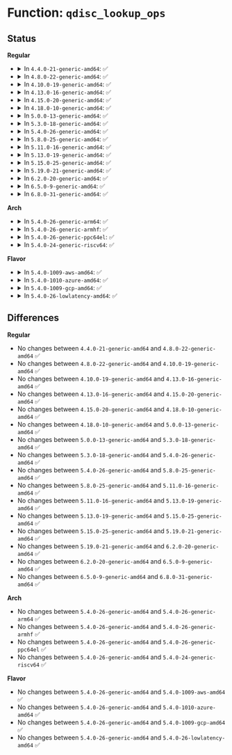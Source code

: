 # Function: <code>qdisc_lookup_ops</code>

## Status
<b>Regular</b>
<ul>
<li>
<details>
<summary>In <code>4.4.0-21-generic-amd64</code>: ✅</summary>

```c
struct Qdisc_ops * qdisc_lookup_ops(struct nlattr * kind)
```

```json
{
  "name": "qdisc_lookup_ops",
  "collision_type": "Unique Static",
  "inline_type": "No",
  "funcs": [
    {
      "addr": 18446744071586459472,
      "name": "qdisc_lookup_ops",
      "external": false,
      "loc": "net/sched/sch_api.c:331",
      "file": "net/sched/sch_api.c",
      "inline": "seen, unknown",
      "caller_inline": [],
      "caller_func": [
        "net/sched/sch_api.c:qdisc_create",
        "net/sched/sch_api.c:qdisc_create"
      ]
    }
  ],
  "symbols": [
    {
      "addr": 18446744071586459472,
      "name": "qdisc_lookup_ops",
      "section": ".text",
      "bind": "STB_LOCAL",
      "size": 113
    }
  ]
}
```
</details>
</li>
<li>
<details>
<summary>In <code>4.8.0-22-generic-amd64</code>: ✅</summary>

```c
struct Qdisc_ops * qdisc_lookup_ops(struct nlattr * kind)
```

```json
{
  "name": "qdisc_lookup_ops",
  "collision_type": "Unique Static",
  "inline_type": "No",
  "funcs": [
    {
      "addr": 18446744071586905584,
      "name": "qdisc_lookup_ops",
      "external": false,
      "loc": "net/sched/sch_api.c:329",
      "file": "net/sched/sch_api.c",
      "inline": "seen, unknown",
      "caller_inline": [],
      "caller_func": [
        "net/sched/sch_api.c:qdisc_create",
        "net/sched/sch_api.c:qdisc_create"
      ]
    }
  ],
  "symbols": [
    {
      "addr": 18446744071586905584,
      "name": "qdisc_lookup_ops",
      "section": ".text",
      "bind": "STB_LOCAL",
      "size": 110
    }
  ]
}
```
</details>
</li>
<li>
<details>
<summary>In <code>4.10.0-19-generic-amd64</code>: ✅</summary>

```c
struct Qdisc_ops * qdisc_lookup_ops(struct nlattr * kind)
```

```json
{
  "name": "qdisc_lookup_ops",
  "collision_type": "Unique Static",
  "inline_type": "No",
  "funcs": [
    {
      "addr": 18446744071587099872,
      "name": "qdisc_lookup_ops",
      "external": false,
      "loc": "net/sched/sch_api.c:333",
      "file": "net/sched/sch_api.c",
      "inline": "seen, unknown",
      "caller_inline": [],
      "caller_func": [
        "net/sched/sch_api.c:qdisc_create",
        "net/sched/sch_api.c:qdisc_create"
      ]
    }
  ],
  "symbols": [
    {
      "addr": 18446744071587099872,
      "name": "qdisc_lookup_ops",
      "section": ".text",
      "bind": "STB_LOCAL",
      "size": 110
    }
  ]
}
```
</details>
</li>
<li>
<details>
<summary>In <code>4.13.0-16-generic-amd64</code>: ✅</summary>

```c
struct Qdisc_ops * qdisc_lookup_ops(struct nlattr * kind)
```

```json
{
  "name": "qdisc_lookup_ops",
  "collision_type": "Unique Static",
  "inline_type": "No",
  "funcs": [
    {
      "addr": 18446744071587227952,
      "name": "qdisc_lookup_ops",
      "external": false,
      "loc": "net/sched/sch_api.c:341",
      "file": "net/sched/sch_api.c",
      "inline": "seen, unknown",
      "caller_inline": [],
      "caller_func": [
        "net/sched/sch_api.c:qdisc_create",
        "net/sched/sch_api.c:qdisc_create"
      ]
    }
  ],
  "symbols": [
    {
      "addr": 18446744071587227952,
      "name": "qdisc_lookup_ops",
      "section": ".text",
      "bind": "STB_LOCAL",
      "size": 110
    }
  ]
}
```
</details>
</li>
<li>
<details>
<summary>In <code>4.15.0-20-generic-amd64</code>: ✅</summary>

```c
struct Qdisc_ops * qdisc_lookup_ops(struct nlattr * kind)
```

```json
{
  "name": "qdisc_lookup_ops",
  "collision_type": "Unique Static",
  "inline_type": "No",
  "funcs": [
    {
      "addr": 18446744071587743168,
      "name": "qdisc_lookup_ops",
      "external": false,
      "loc": "net/sched/sch_api.c:336",
      "file": "net/sched/sch_api.c",
      "inline": "seen, unknown",
      "caller_inline": [],
      "caller_func": [
        "net/sched/sch_api.c:qdisc_create",
        "net/sched/sch_api.c:qdisc_create"
      ]
    }
  ],
  "symbols": [
    {
      "addr": 18446744071587743168,
      "name": "qdisc_lookup_ops",
      "section": ".text",
      "bind": "STB_LOCAL",
      "size": 110
    }
  ]
}
```
</details>
</li>
<li>
<details>
<summary>In <code>4.18.0-10-generic-amd64</code>: ✅</summary>

```c
struct Qdisc_ops * qdisc_lookup_ops(struct nlattr * kind)
```

```json
{
  "name": "qdisc_lookup_ops",
  "collision_type": "Unique Static",
  "inline_type": "No",
  "funcs": [
    {
      "addr": 18446744071588081216,
      "name": "qdisc_lookup_ops",
      "external": false,
      "loc": "net/sched/sch_api.c:336",
      "file": "net/sched/sch_api.c",
      "inline": "seen, unknown",
      "caller_inline": [],
      "caller_func": [
        "net/sched/sch_api.c:qdisc_create",
        "net/sched/sch_api.c:qdisc_create"
      ]
    }
  ],
  "symbols": [
    {
      "addr": 18446744071588081216,
      "name": "qdisc_lookup_ops",
      "section": ".text",
      "bind": "STB_LOCAL",
      "size": 111
    }
  ]
}
```
</details>
</li>
<li>
<details>
<summary>In <code>5.0.0-13-generic-amd64</code>: ✅</summary>

```c
struct Qdisc_ops * qdisc_lookup_ops(struct nlattr * kind)
```

```json
{
  "name": "qdisc_lookup_ops",
  "collision_type": "Unique Static",
  "inline_type": "No",
  "funcs": [
    {
      "addr": 18446744071588258112,
      "name": "qdisc_lookup_ops",
      "external": false,
      "loc": "net/sched/sch_api.c:351",
      "file": "net/sched/sch_api.c",
      "inline": "seen, unknown",
      "caller_inline": [],
      "caller_func": [
        "net/sched/sch_api.c:qdisc_create",
        "net/sched/sch_api.c:qdisc_create"
      ]
    }
  ],
  "symbols": [
    {
      "addr": 18446744071588258112,
      "name": "qdisc_lookup_ops",
      "section": ".text",
      "bind": "STB_LOCAL",
      "size": 111
    }
  ]
}
```
</details>
</li>
<li>
<details>
<summary>In <code>5.3.0-18-generic-amd64</code>: ✅</summary>

```c
struct Qdisc_ops * qdisc_lookup_ops(struct nlattr * kind)
```

```json
{
  "name": "qdisc_lookup_ops",
  "collision_type": "Unique Static",
  "inline_type": "No",
  "funcs": [
    {
      "addr": 18446744071588649424,
      "name": "qdisc_lookup_ops",
      "external": false,
      "loc": "net/sched/sch_api.c:347",
      "file": "net/sched/sch_api.c",
      "inline": "seen, unknown",
      "caller_inline": [],
      "caller_func": [
        "net/sched/sch_api.c:qdisc_create",
        "net/sched/sch_api.c:qdisc_create"
      ]
    }
  ],
  "symbols": [
    {
      "addr": 18446744071588649424,
      "name": "qdisc_lookup_ops",
      "section": ".text",
      "bind": "STB_LOCAL",
      "size": 116
    }
  ]
}
```
</details>
</li>
<li>
<details>
<summary>In <code>5.4.0-26-generic-amd64</code>: ✅</summary>

```c
struct Qdisc_ops * qdisc_lookup_ops(struct nlattr * kind)
```

```json
{
  "name": "qdisc_lookup_ops",
  "collision_type": "Unique Static",
  "inline_type": "No",
  "funcs": [
    {
      "addr": 18446744071588871792,
      "name": "qdisc_lookup_ops",
      "external": false,
      "loc": "net/sched/sch_api.c:347",
      "file": "net/sched/sch_api.c",
      "inline": "seen, unknown",
      "caller_inline": [],
      "caller_func": [
        "net/sched/sch_api.c:qdisc_create",
        "net/sched/sch_api.c:qdisc_create"
      ]
    }
  ],
  "symbols": [
    {
      "addr": 18446744071588871792,
      "name": "qdisc_lookup_ops",
      "section": ".text",
      "bind": "STB_LOCAL",
      "size": 116
    }
  ]
}
```
</details>
</li>
<li>
<details>
<summary>In <code>5.8.0-25-generic-amd64</code>: ✅</summary>

```c
struct Qdisc_ops * qdisc_lookup_ops(struct nlattr * kind)
```

```json
{
  "name": "qdisc_lookup_ops",
  "collision_type": "Unique Static",
  "inline_type": "No",
  "funcs": [
    {
      "addr": 18446744071589758336,
      "name": "qdisc_lookup_ops",
      "external": false,
      "loc": "net/sched/sch_api.c:349",
      "file": "net/sched/sch_api.c",
      "inline": "seen, unknown",
      "caller_inline": [],
      "caller_func": [
        "net/sched/sch_api.c:qdisc_create",
        "net/sched/sch_api.c:qdisc_create"
      ]
    }
  ],
  "symbols": [
    {
      "addr": 18446744071589758336,
      "name": "qdisc_lookup_ops",
      "section": ".text",
      "bind": "STB_LOCAL",
      "size": 116
    }
  ]
}
```
</details>
</li>
<li>
<details>
<summary>In <code>5.11.0-16-generic-amd64</code>: ✅</summary>

```c
struct Qdisc_ops * qdisc_lookup_ops(struct nlattr * kind)
```

```json
{
  "name": "qdisc_lookup_ops",
  "collision_type": "Unique Static",
  "inline_type": "No",
  "funcs": [
    {
      "addr": 18446744071589792912,
      "name": "qdisc_lookup_ops",
      "external": false,
      "loc": "net/sched/sch_api.c:350",
      "file": "net/sched/sch_api.c",
      "inline": "seen, unknown",
      "caller_inline": [],
      "caller_func": [
        "net/sched/sch_api.c:qdisc_create",
        "net/sched/sch_api.c:qdisc_create"
      ]
    }
  ],
  "symbols": [
    {
      "addr": 18446744071589792912,
      "name": "qdisc_lookup_ops",
      "section": ".text",
      "bind": "STB_LOCAL",
      "size": 116
    }
  ]
}
```
</details>
</li>
<li>
<details>
<summary>In <code>5.13.0-19-generic-amd64</code>: ✅</summary>

```c
struct Qdisc_ops * qdisc_lookup_ops(struct nlattr * kind)
```

```json
{
  "name": "qdisc_lookup_ops",
  "collision_type": "Unique Static",
  "inline_type": "No",
  "funcs": [
    {
      "addr": 18446744071589696992,
      "name": "qdisc_lookup_ops",
      "external": false,
      "loc": "net/sched/sch_api.c:350",
      "file": "net/sched/sch_api.c",
      "inline": "seen, unknown",
      "caller_inline": [],
      "caller_func": [
        "net/sched/sch_api.c:qdisc_create",
        "net/sched/sch_api.c:qdisc_create"
      ]
    }
  ],
  "symbols": [
    {
      "addr": 18446744071589696992,
      "name": "qdisc_lookup_ops",
      "section": ".text",
      "bind": "STB_LOCAL",
      "size": 116
    }
  ]
}
```
</details>
</li>
<li>
<details>
<summary>In <code>5.15.0-25-generic-amd64</code>: ✅</summary>

```c
struct Qdisc_ops * qdisc_lookup_ops(struct nlattr * kind)
```

```json
{
  "name": "qdisc_lookup_ops",
  "collision_type": "Unique Static",
  "inline_type": "No",
  "funcs": [
    {
      "addr": 18446744071590454928,
      "name": "qdisc_lookup_ops",
      "external": false,
      "loc": "net/sched/sch_api.c:350",
      "file": "net/sched/sch_api.c",
      "inline": "seen, unknown",
      "caller_inline": [],
      "caller_func": [
        "net/sched/sch_api.c:qdisc_create",
        "net/sched/sch_api.c:qdisc_create"
      ]
    }
  ],
  "symbols": [
    {
      "addr": 18446744071590454928,
      "name": "qdisc_lookup_ops",
      "section": ".text",
      "bind": "STB_LOCAL",
      "size": 116
    }
  ]
}
```
</details>
</li>
<li>
<details>
<summary>In <code>5.19.0-21-generic-amd64</code>: ✅</summary>

```c
struct Qdisc_ops * qdisc_lookup_ops(struct nlattr * kind)
```

```json
{
  "name": "qdisc_lookup_ops",
  "collision_type": "Unique Static",
  "inline_type": "No",
  "funcs": [
    {
      "addr": 18446744071592055504,
      "name": "qdisc_lookup_ops",
      "external": false,
      "loc": "net/sched/sch_api.c:350",
      "file": "net/sched/sch_api.c",
      "inline": "seen, unknown",
      "caller_inline": [],
      "caller_func": []
    }
  ],
  "symbols": [
    {
      "addr": 18446744071592055504,
      "name": "qdisc_lookup_ops",
      "section": ".text",
      "bind": "STB_LOCAL",
      "size": 118
    }
  ]
}
```
</details>
</li>
<li>
<details>
<summary>In <code>6.2.0-20-generic-amd64</code>: ✅</summary>

```c
struct Qdisc_ops * qdisc_lookup_ops(struct nlattr * kind)
```

```json
{
  "name": "qdisc_lookup_ops",
  "collision_type": "Unique Static",
  "inline_type": "No",
  "funcs": [
    {
      "addr": 18446744071593873888,
      "name": "qdisc_lookup_ops",
      "external": false,
      "loc": "net/sched/sch_api.c:352",
      "file": "net/sched/sch_api.c",
      "inline": "seen, unknown",
      "caller_inline": [],
      "caller_func": [
        "net/sched/sch_api.c:qdisc_create",
        "net/sched/sch_api.c:qdisc_create"
      ]
    }
  ],
  "symbols": [
    {
      "addr": 18446744071593873888,
      "name": "qdisc_lookup_ops",
      "section": ".text",
      "bind": "STB_LOCAL",
      "size": 118
    }
  ]
}
```
</details>
</li>
<li>
<details>
<summary>In <code>6.5.0-9-generic-amd64</code>: ✅</summary>

```c
struct Qdisc_ops * qdisc_lookup_ops(struct nlattr * kind)
```

```json
{
  "name": "qdisc_lookup_ops",
  "collision_type": "Unique Static",
  "inline_type": "No",
  "funcs": [
    {
      "addr": 18446744071594248848,
      "name": "qdisc_lookup_ops",
      "external": false,
      "loc": "net/sched/sch_api.c:353",
      "file": "net/sched/sch_api.c",
      "inline": "seen, unknown",
      "caller_inline": [],
      "caller_func": [
        "net/sched/sch_api.c:qdisc_create",
        "net/sched/sch_api.c:qdisc_create"
      ]
    }
  ],
  "symbols": [
    {
      "addr": 18446744071594248848,
      "name": "qdisc_lookup_ops",
      "section": ".text",
      "bind": "STB_LOCAL",
      "size": 118
    }
  ]
}
```
</details>
</li>
<li>
<details>
<summary>In <code>6.8.0-31-generic-amd64</code>: ✅</summary>

```c
struct Qdisc_ops * qdisc_lookup_ops(struct nlattr * kind)
```

```json
{
  "name": "qdisc_lookup_ops",
  "collision_type": "Unique Static",
  "inline_type": "No",
  "funcs": [
    {
      "addr": 18446744071595046144,
      "name": "qdisc_lookup_ops",
      "external": false,
      "loc": "net/sched/sch_api.c:353",
      "file": "net/sched/sch_api.c",
      "inline": "seen, unknown",
      "caller_inline": [],
      "caller_func": [
        "net/sched/sch_api.c:qdisc_create",
        "net/sched/sch_api.c:qdisc_create"
      ]
    }
  ],
  "symbols": [
    {
      "addr": 18446744071595046144,
      "name": "qdisc_lookup_ops",
      "section": ".text",
      "bind": "STB_LOCAL",
      "size": 118
    }
  ]
}
```
</details>
</li>
</ul>
<b>Arch</b>
<ul>
<li>
<details>
<summary>In <code>5.4.0-26-generic-arm64</code>: ✅</summary>

```c
struct Qdisc_ops * qdisc_lookup_ops(struct nlattr * kind)
```

```json
{
  "name": "qdisc_lookup_ops",
  "collision_type": "Unique Static",
  "inline_type": "No",
  "funcs": [
    {
      "addr": 18446603336502463952,
      "name": "qdisc_lookup_ops",
      "external": false,
      "loc": "net/sched/sch_api.c:347",
      "file": "net/sched/sch_api.c",
      "inline": "seen, unknown",
      "caller_inline": [],
      "caller_func": [
        "net/sched/sch_api.c:qdisc_create",
        "net/sched/sch_api.c:qdisc_create"
      ]
    }
  ],
  "symbols": [
    {
      "addr": 18446603336502463952,
      "name": "qdisc_lookup_ops",
      "section": ".text",
      "bind": "STB_LOCAL",
      "size": 232
    }
  ]
}
```
</details>
</li>
<li>
<details>
<summary>In <code>5.4.0-26-generic-armhf</code>: ✅</summary>

```c
struct Qdisc_ops * qdisc_lookup_ops(struct nlattr * kind)
```

```json
{
  "name": "qdisc_lookup_ops",
  "collision_type": "Unique Static",
  "inline_type": "No",
  "funcs": [
    {
      "addr": 3235178372,
      "name": "qdisc_lookup_ops",
      "external": false,
      "loc": "net/sched/sch_api.c:347",
      "file": "net/sched/sch_api.c",
      "inline": "seen, unknown",
      "caller_inline": [],
      "caller_func": [
        "net/sched/sch_api.c:qdisc_create",
        "net/sched/sch_api.c:qdisc_create"
      ]
    }
  ],
  "symbols": [
    {
      "addr": 3235178372,
      "name": "qdisc_lookup_ops",
      "section": ".text",
      "bind": "STB_LOCAL",
      "size": 172
    }
  ]
}
```
</details>
</li>
<li>
<details>
<summary>In <code>5.4.0-26-generic-ppc64el</code>: ✅</summary>

```c
struct Qdisc_ops * qdisc_lookup_ops(struct nlattr * kind)
```

```json
{
  "name": "qdisc_lookup_ops",
  "collision_type": "Unique Static",
  "inline_type": "No",
  "funcs": [
    {
      "addr": 13835058055296014416,
      "name": "qdisc_lookup_ops",
      "external": false,
      "loc": "net/sched/sch_api.c:347",
      "file": "net/sched/sch_api.c",
      "inline": "seen, unknown",
      "caller_inline": [],
      "caller_func": [
        "net/sched/sch_api.c:qdisc_create",
        "net/sched/sch_api.c:qdisc_create"
      ]
    }
  ],
  "symbols": [
    {
      "addr": 13835058055296014416,
      "name": "qdisc_lookup_ops",
      "section": ".text",
      "bind": "STB_LOCAL",
      "size": 208
    }
  ]
}
```
</details>
</li>
<li>
<details>
<summary>In <code>5.4.0-24-generic-riscv64</code>: ✅</summary>

```c
struct Qdisc_ops * qdisc_lookup_ops(struct nlattr * kind)
```

```json
{
  "name": "qdisc_lookup_ops",
  "collision_type": "Unique Static",
  "inline_type": "No",
  "funcs": [
    {
      "addr": 18446743936278645198,
      "name": "qdisc_lookup_ops",
      "external": false,
      "loc": "net/sched/sch_api.c:347",
      "file": "net/sched/sch_api.c",
      "inline": "seen, unknown",
      "caller_inline": [],
      "caller_func": [
        "net/sched/sch_api.c:qdisc_create",
        "net/sched/sch_api.c:qdisc_create"
      ]
    }
  ],
  "symbols": [
    {
      "addr": 18446743936278645198,
      "name": "qdisc_lookup_ops",
      "section": ".text",
      "bind": "STB_LOCAL",
      "size": 124
    }
  ]
}
```
</details>
</li>
</ul>
<b>Flavor</b>
<ul>
<li>
<details>
<summary>In <code>5.4.0-1009-aws-amd64</code>: ✅</summary>

```c
struct Qdisc_ops * qdisc_lookup_ops(struct nlattr * kind)
```

```json
{
  "name": "qdisc_lookup_ops",
  "collision_type": "Unique Static",
  "inline_type": "No",
  "funcs": [
    {
      "addr": 18446744071588478176,
      "name": "qdisc_lookup_ops",
      "external": false,
      "loc": "net/sched/sch_api.c:347",
      "file": "net/sched/sch_api.c",
      "inline": "seen, unknown",
      "caller_inline": [],
      "caller_func": [
        "net/sched/sch_api.c:qdisc_create",
        "net/sched/sch_api.c:qdisc_create"
      ]
    }
  ],
  "symbols": [
    {
      "addr": 18446744071588478176,
      "name": "qdisc_lookup_ops",
      "section": ".text",
      "bind": "STB_LOCAL",
      "size": 116
    }
  ]
}
```
</details>
</li>
<li>
<details>
<summary>In <code>5.4.0-1010-azure-amd64</code>: ✅</summary>

```c
struct Qdisc_ops * qdisc_lookup_ops(struct nlattr * kind)
```

```json
{
  "name": "qdisc_lookup_ops",
  "collision_type": "Unique Static",
  "inline_type": "No",
  "funcs": [
    {
      "addr": 18446744071588190176,
      "name": "qdisc_lookup_ops",
      "external": false,
      "loc": "net/sched/sch_api.c:347",
      "file": "net/sched/sch_api.c",
      "inline": "seen, unknown",
      "caller_inline": [],
      "caller_func": [
        "net/sched/sch_api.c:qdisc_create",
        "net/sched/sch_api.c:qdisc_create"
      ]
    }
  ],
  "symbols": [
    {
      "addr": 18446744071588190176,
      "name": "qdisc_lookup_ops",
      "section": ".text",
      "bind": "STB_LOCAL",
      "size": 116
    }
  ]
}
```
</details>
</li>
<li>
<details>
<summary>In <code>5.4.0-1009-gcp-amd64</code>: ✅</summary>

```c
struct Qdisc_ops * qdisc_lookup_ops(struct nlattr * kind)
```

```json
{
  "name": "qdisc_lookup_ops",
  "collision_type": "Unique Static",
  "inline_type": "No",
  "funcs": [
    {
      "addr": 18446744071588810352,
      "name": "qdisc_lookup_ops",
      "external": false,
      "loc": "net/sched/sch_api.c:347",
      "file": "net/sched/sch_api.c",
      "inline": "seen, unknown",
      "caller_inline": [],
      "caller_func": [
        "net/sched/sch_api.c:qdisc_create",
        "net/sched/sch_api.c:qdisc_create"
      ]
    }
  ],
  "symbols": [
    {
      "addr": 18446744071588810352,
      "name": "qdisc_lookup_ops",
      "section": ".text",
      "bind": "STB_LOCAL",
      "size": 116
    }
  ]
}
```
</details>
</li>
<li>
<details>
<summary>In <code>5.4.0-26-lowlatency-amd64</code>: ✅</summary>

```c
struct Qdisc_ops * qdisc_lookup_ops(struct nlattr * kind)
```

```json
{
  "name": "qdisc_lookup_ops",
  "collision_type": "Unique Static",
  "inline_type": "No",
  "funcs": [
    {
      "addr": 18446744071588951024,
      "name": "qdisc_lookup_ops",
      "external": false,
      "loc": "net/sched/sch_api.c:347",
      "file": "net/sched/sch_api.c",
      "inline": "seen, unknown",
      "caller_inline": [],
      "caller_func": [
        "net/sched/sch_api.c:qdisc_create",
        "net/sched/sch_api.c:qdisc_create"
      ]
    }
  ],
  "symbols": [
    {
      "addr": 18446744071588951024,
      "name": "qdisc_lookup_ops",
      "section": ".text",
      "bind": "STB_LOCAL",
      "size": 115
    }
  ]
}
```
</details>
</li>
</ul>

## Differences
<b>Regular</b>
<ul>
<li>
No changes between <code>4.4.0-21-generic-amd64</code> and <code>4.8.0-22-generic-amd64</code> ✅
</li>
<li>
No changes between <code>4.8.0-22-generic-amd64</code> and <code>4.10.0-19-generic-amd64</code> ✅
</li>
<li>
No changes between <code>4.10.0-19-generic-amd64</code> and <code>4.13.0-16-generic-amd64</code> ✅
</li>
<li>
No changes between <code>4.13.0-16-generic-amd64</code> and <code>4.15.0-20-generic-amd64</code> ✅
</li>
<li>
No changes between <code>4.15.0-20-generic-amd64</code> and <code>4.18.0-10-generic-amd64</code> ✅
</li>
<li>
No changes between <code>4.18.0-10-generic-amd64</code> and <code>5.0.0-13-generic-amd64</code> ✅
</li>
<li>
No changes between <code>5.0.0-13-generic-amd64</code> and <code>5.3.0-18-generic-amd64</code> ✅
</li>
<li>
No changes between <code>5.3.0-18-generic-amd64</code> and <code>5.4.0-26-generic-amd64</code> ✅
</li>
<li>
No changes between <code>5.4.0-26-generic-amd64</code> and <code>5.8.0-25-generic-amd64</code> ✅
</li>
<li>
No changes between <code>5.8.0-25-generic-amd64</code> and <code>5.11.0-16-generic-amd64</code> ✅
</li>
<li>
No changes between <code>5.11.0-16-generic-amd64</code> and <code>5.13.0-19-generic-amd64</code> ✅
</li>
<li>
No changes between <code>5.13.0-19-generic-amd64</code> and <code>5.15.0-25-generic-amd64</code> ✅
</li>
<li>
No changes between <code>5.15.0-25-generic-amd64</code> and <code>5.19.0-21-generic-amd64</code> ✅
</li>
<li>
No changes between <code>5.19.0-21-generic-amd64</code> and <code>6.2.0-20-generic-amd64</code> ✅
</li>
<li>
No changes between <code>6.2.0-20-generic-amd64</code> and <code>6.5.0-9-generic-amd64</code> ✅
</li>
<li>
No changes between <code>6.5.0-9-generic-amd64</code> and <code>6.8.0-31-generic-amd64</code> ✅
</li>
</ul>
<b>Arch</b>
<ul>
<li>
No changes between <code>5.4.0-26-generic-amd64</code> and <code>5.4.0-26-generic-arm64</code> ✅
</li>
<li>
No changes between <code>5.4.0-26-generic-amd64</code> and <code>5.4.0-26-generic-armhf</code> ✅
</li>
<li>
No changes between <code>5.4.0-26-generic-amd64</code> and <code>5.4.0-26-generic-ppc64el</code> ✅
</li>
<li>
No changes between <code>5.4.0-26-generic-amd64</code> and <code>5.4.0-24-generic-riscv64</code> ✅
</li>
</ul>
<b>Flavor</b>
<ul>
<li>
No changes between <code>5.4.0-26-generic-amd64</code> and <code>5.4.0-1009-aws-amd64</code> ✅
</li>
<li>
No changes between <code>5.4.0-26-generic-amd64</code> and <code>5.4.0-1010-azure-amd64</code> ✅
</li>
<li>
No changes between <code>5.4.0-26-generic-amd64</code> and <code>5.4.0-1009-gcp-amd64</code> ✅
</li>
<li>
No changes between <code>5.4.0-26-generic-amd64</code> and <code>5.4.0-26-lowlatency-amd64</code> ✅
</li>
</ul>
